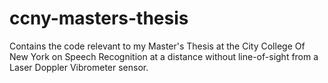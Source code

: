 # ccny-masters-thesis
Contains the code relevant to my Master's Thesis at the City College Of New York on Speech Recognition at a distance without line-of-sight from a Laser Doppler Vibrometer sensor.
